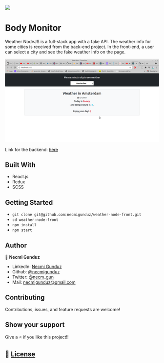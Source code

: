![](https://img.shields.io/badge/Microverse-blueviolet)

# Body Monitor

Weather NodeJS is a full-stack app with a fake API. The weather info for some cities is received from the back-end project. In the front-end, a user can select a city and see the fake weather info on the page. 

![screenshot](https://github.com/necmigunduz/weather-node-front/blob/master/screenshot.png)

Link for the backend: [here](https://github.com/necmigunduz/weather-nodejs)

## Built With

- React.js
- Redux
- SCSS

## Getting Started

- `git clone git@github.com:necmigunduz/weather-node-front.git`
- `cd weather-node-front`
- `npm install`
- `npm start`

## Author

👤 **Necmi Gunduz**

- LinkedIn: [Necmi Gunduz](https://www.linkedin.com/in/necmigunduz/)
- Github: [@necmigunduz](https://github.com/necmigunduz/)
- Twitter: [@necm_gun](https://twitter.com/necm_gun)
- Mail: [necmigunduz@gmail.com](necmigunduz@gmail.com)

## Contributing

Contributions, issues, and feature requests are welcome!

## Show your support

Give a ⭐️ if you like this project!!

## 📝 [License](https://creativecommons.org/licenses/by-nc-nd/4.0/)
